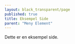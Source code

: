 ```yaml
---
layout: black_transparent/page
published: true
title: Eksempel Side
parent: "Meny Element"
---
```


Dette er en eksempel side.